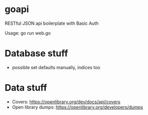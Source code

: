 goapi
=====

RESTful JSON api boilerplate with Basic Auth

Usage: go run web.go




# Database stuff

- possible set defaults manually, indices too




# Data stuff

- Covers: https://openlibrary.org/dev/docs/api/covers
- Open library dumps: https://openlibrary.org/developers/dumps